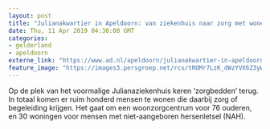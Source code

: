 ```yaml
---
layout: post
title: "Julianakwartier in Apeldoorn: van ziekenhuis naar zorg met wonen"
date: Thu, 11 Apr 2019 04:30:00 GMT
categories: 
- gelderland 
- apeldoorn 
externe_link: "https://www.ad.nl/apeldoorn/julianakwartier-in-apeldoorn-van-ziekenhuis-naar-zorg-met-wonen~a6f6543a/"
feature_image: "https://images3.persgroep.net/rcs/tROMr7LzK_dWzYVX6Z3yWCeqI-Q/diocontent/145246807/_fitwidth/400/?appId=21791a8992982cd8da851550a453bd7f&quality=0.7"
---
```


Op de plek van het voormalige Julianaziekenhuis keren ‘zorgbedden’ terug. In totaal komen er ruim honderd mensen te wonen die daarbij zorg of begeleiding krijgen. Het gaat om een woonzorgcentrum voor 76 ouderen, en 30 woningen voor mensen met niet-aangeboren hersenletsel (NAH).

